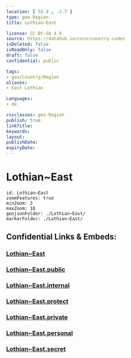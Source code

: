 ```yaml
---
location: [ 55.9 , -2.7 ] 
type: geo-Region
title: Lothian~East

license: CC BY-SA 4.0
source: https://datahub.io/core/country-codes
isDeleted: false
isReadOnly: false
draft: false
confidential: public

tags:
- geo/Country/Region
aliases:
- East Lothian

Languages:
- de

cssclasses: geo-Region
publish: true
linkTitle: 
keywords: 
layout: 
publishDate: 
expiryDate: 
---
```


# Lothian~East

```leaflet
id: Lothian~East
zoomFeatures: true 
minZoom: 2 
maxZoom: 18
geojsonFolder: ./Lothian~East/
markerFolder: ./Lothian~East/
```


## Confidential Links & Embeds: 

### [Lothian~East](/_Standards/Earth/Continent/Europe/Europe~North/UK/Scotland/counties~Scotland/Lothian~East.md) 

### [Lothian~East.public](/_public/Earth/Continent/Europe/Europe~North/UK/Scotland/counties~Scotland/Lothian~East.public.md) 

### [Lothian~East.internal](/_internal/Earth/Continent/Europe/Europe~North/UK/Scotland/counties~Scotland/Lothian~East.internal.md) 

### [Lothian~East.protect](/_protect/Earth/Continent/Europe/Europe~North/UK/Scotland/counties~Scotland/Lothian~East.protect.md) 

### [Lothian~East.private](/_private/Earth/Continent/Europe/Europe~North/UK/Scotland/counties~Scotland/Lothian~East.private.md) 

### [Lothian~East.personal](/_personal/Earth/Continent/Europe/Europe~North/UK/Scotland/counties~Scotland/Lothian~East.personal.md) 

### [Lothian~East.secret](/_secret/Earth/Continent/Europe/Europe~North/UK/Scotland/counties~Scotland/Lothian~East.secret.md)

